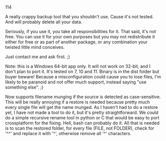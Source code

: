 114

A really crappy backup tool that you shouldn't use. Cause it's not tested. And will probably delete all your data.

Seriously, if you use it, you take all responsibilities for it. That said, it's not free. 
You can use it for your own purposes but you may not redistribute it either for free or 
as part of another package, or any combination your twisted little mind conceives.

Just contact me and ask first. ;)

Note: this is a Windows 64-bit app only. It will not work on 32-bit, and I don't plan to port it. It's tested on 7, 10 and 11. Binary is in the dist folder but buyer beware! Because a misconfiguration could cause you to lose files, I'm likely to be paranoid and not offer much support, instead saying "use something else". ;)

Now supports filename munging if the source is detected as case-sensitive. This will be really annoying if a restore is needed because pretty much every single file will get the name munged. As I haven't had to do a restore yet, I have not made a tool to do it, but it's pretty straightforward. We could do a simple recursive rename tool in python or C that would be easy to port crossplatform for the fixing. Hell, bash can probably do it. All that is needed is to scan the restored folder, for every file (FILE, not FOLDER), check for '^^' and replace it with '^', otherwise remove all '^' characters.